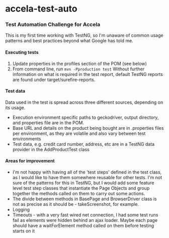 # accela-test-auto
### Test Automation Challenge for Accela

This is my first time working with TestNG, so I'm unaware of common usage patterns and best practices beyond what Google has told me.

#### Executing tests

1. Update properties in the profiles section of the POM (see below)
1. From command line, run `mvn -Pproduction test`
Without further information on what is required in the test report, default TestNG reports are found under target/surefire-reports.

#### Test data

Data used in the test is spread across three different sources, depending on its usage.

* Execution environment specific paths to geckodriver, output directory, and properties file are in the POM.
* Base URL and details on the product being bought are in .properties files per environment, as they are volatile and also vary between test environments
* Test data, e.g. credit card number, address, etc are in a TestNG data provider in the AddProductTest class

#### Areas for improvement

* I'm not happy with having all of the 'test steps' defined in the test class, as I would like to have them somewhere reusable for other tests. I'm not sure of the patterns for this in TestNG, but I would add some feature level test step classes that instantiate the Page Objects and group together the methods called on them to carry out some actions.
* The divide between methods in BasePage and BrowserDriver class is not as precise as it should be - takeScreenshot, for example.
* Logging
* Timeouts - with a very fast wired net connection, I had some test runs fail as elements were hidden behind an ajax loader. Maybe each page should have a waitForElement method called on them before testing starts on it
